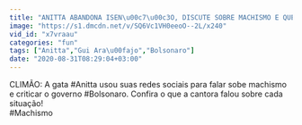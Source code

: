 ```yaml
---
title: "ANITTA ABANDONA ISEN\u00c7\u00c3O, DISCUTE SOBRE MACHISMO E QUESTIONA GOVERNO BOLSONARO!"
image: "https://s1.dmcdn.net/v/SQ6Vc1VH0eeoO--2L/x240"
vid_id: "x7vraau"
categories: "fun"
tags: ["Anitta","Gui Ara\u00fajo","Bolsonaro"]
date: "2020-08-31T08:29:04+03:00"
---
```

CLIMÃO: A gata #Anitta usou suas redes sociais para falar sobe machismo e criticar o governo #Bolsonaro. Confira o que a cantora falou sobre cada situação!  <br>#Machismo
